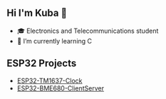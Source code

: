 ## Hi I'm Kuba 👋
- 🎓 Electronics and Telecommunications student
- 🌱 I’m currently learning C

## ESP32 Projects
- [ESP32-TM1637-Clock](https://github.com/jludzik/ESP32-TM1637-Clock)
- [ESP32-BME680-ClientServer](https://github.com/jludzik/ESP32-BME680-ClientServer)
